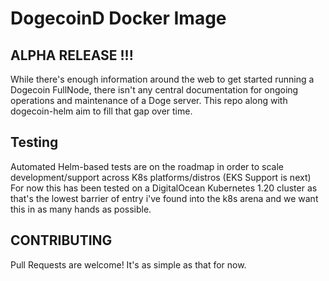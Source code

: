 # DogecoinD Docker Image

## ALPHA RELEASE !!!
While there's enough information around the web to get started running a Dogecoin FullNode, there isn't any central documentation for ongoing operations and maintenance of a Doge server. This repo along with dogecoin-helm aim to fill that gap over time.

## Testing
Automated Helm-based tests are on the roadmap in order to scale development/support across K8s platforms/distros (EKS Support is next) For now this has been tested on a DigitalOcean Kubernetes 1.20 cluster as that's the lowest barrier of entry i've found into the k8s arena and we want this in as many hands as possible.

## CONTRIBUTING
Pull Requests are welcome! It's as simple as that for now.